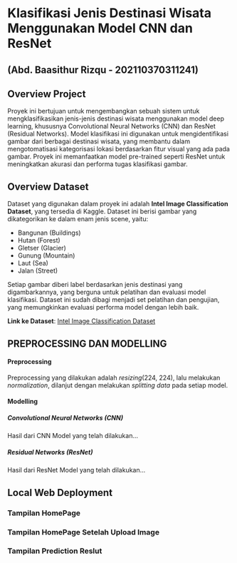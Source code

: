 # Klasifikasi Jenis Destinasi Wisata Menggunakan Model CNN dan ResNet
## (Abd. Baasithur Rizqu - 202110370311241)
## Overview Project
Proyek ini bertujuan untuk mengembangkan sebuah sistem untuk mengklasifikasikan jenis-jenis destinasi wisata menggunakan model deep learning, khususnya Convolutional Neural Networks (CNN) dan ResNet (Residual Networks). Model klasifikasi ini digunakan untuk mengidentifikasi gambar dari berbagai destinasi wisata, yang membantu dalam mengotomatisasi kategorisasi lokasi berdasarkan fitur visual yang ada pada gambar. Proyek ini memanfaatkan model pre-trained seperti ResNet untuk meningkatkan akurasi dan performa tugas klasifikasi gambar.

## Overview Dataset

Dataset yang digunakan dalam proyek ini adalah **Intel Image Classification Dataset**, yang tersedia di Kaggle. Dataset ini berisi gambar yang dikategorikan ke dalam enam jenis scene, yaitu:

- Bangunan (Buildings)
- Hutan (Forest)
- Gletser (Glacier)
- Gunung (Mountain)
- Laut (Sea)
- Jalan (Street)

Setiap gambar diberi label berdasarkan jenis destinasi yang digambarkannya, yang berguna untuk pelatihan dan evaluasi model klasifikasi. Dataset ini sudah dibagi menjadi set pelatihan dan pengujian, yang memungkinkan evaluasi performa model dengan lebih baik.

**Link ke Dataset**: [Intel Image Classification Dataset](https://www.kaggle.com/datasets/puneet6060/intel-image-classification)

## PREPROCESSING DAN MODELLING
#### Preprocessing
Preprocessing yang dilakukan adalah _resizing_(224, 224), lalu melakukan _normalization_, dilanjut dengan melakukan _splitting data_ pada setiap model.
#### Modelling
##### Convolutional Neural Networks (CNN)
Hasil dari CNN Model yang telah dilakukan...
##### Residual Networks (ResNet)
Hasil dari ResNet Model yang telah dilakukan...
## Local Web Deployment
### Tampilan HomePage
### Tampilan HomePage Setelah Upload Image
### Tampilan Prediction Reslut





